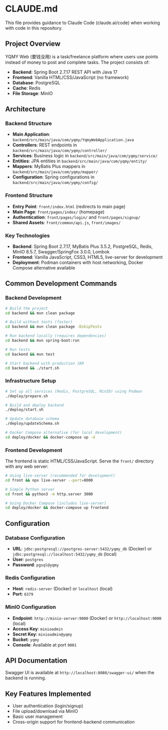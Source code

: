 # CLAUDE.md

This file provides guidance to Claude Code (claude.ai/code) when working with code in this repository.

## Project Overview

YQMY Web (要钱没用) is a task/freelance platform where users use points instead of money to post and complete tasks. The project consists of:

- **Backend**: Spring Boot 2.7.17 REST API with Java 17
- **Frontend**: Vanilla HTML/CSS/JavaScript (no framework)
- **Database**: PostgreSQL 
- **Cache**: Redis
- **File Storage**: MinIO

## Architecture

### Backend Structure
- **Main Application**: `backend/src/main/java/com/yqmy/YqmyWebApplication.java`
- **Controllers**: REST endpoints in `backend/src/main/java/com/yqmy/controller/`
- **Services**: Business logic in `backend/src/main/java/com/yqmy/service/`
- **Entities**: JPA entities in `backend/src/main/java/com/yqmy/entity/`
- **Mappers**: MyBatis Plus mappers in `backend/src/main/java/com/yqmy/mapper/`
- **Configuration**: Spring configurations in `backend/src/main/java/com/yqmy/config/`

### Frontend Structure
- **Entry Point**: `front/index.html` (redirects to main page)
- **Main Page**: `front/pages/index/` (homepage)
- **Authentication**: `front/pages/login/` and `front/pages/signup/`
- **Shared Assets**: `front/common/api.js`, `front/images/`

### Key Technologies
- **Backend**: Spring Boot 2.7.17, MyBatis Plus 3.5.2, PostgreSQL, Redis, MinIO 8.5.7, Swagger/SpringFox 3.0.0, Lombok
- **Frontend**: Vanilla JavaScript, CSS3, HTML5, live-server for development
- **Deployment**: Podman containers with host networking, Docker Compose alternative available

## Common Development Commands

### Backend Development
```bash
# Build the project
cd backend && mvn clean package

# Build without tests (faster)
cd backend && mvn clean package -DskipTests

# Run backend locally (requires dependencies)
cd backend && mvn spring-boot:run

# Run tests
cd backend && mvn test

# Start backend with production JAR
cd backend && ./start.sh
```

### Infrastructure Setup
```bash
# Set up all services (Redis, PostgreSQL, MinIO) using Podman
./deploy/prepare.sh

# Build and deploy backend
./deploy/start.sh

# Update database schema
./deploy/updateSchema.sh

# Docker Compose alternative (for local development)
cd deploy/docker && docker-compose up -d
```

### Frontend Development
The frontend is static HTML/CSS/JavaScript. Serve the `front/` directory with any web server:
```bash
# Using live-server (recommended for development)
cd front && npx live-server --port=8000

# Simple Python server
cd front && python3 -m http.server 3000

# Using Docker Compose (includes live-server)
cd deploy/docker && docker-compose up frontend
```

## Configuration

### Database Configuration
- **URL**: `jdbc:postgresql://postgres-server:5432/yqmy_db` (Docker) or `jdbc:postgresql://localhost:5432/yqmy_db` (local)
- **User**: `postgres`
- **Password**: `pgsql@yqmy`

### Redis Configuration
- **Host**: `redis-server` (Docker) or `localhost` (local)
- **Port**: `6379`

### MinIO Configuration
- **Endpoint**: `http://minio-server:9000` (Docker) or `http://localhost:9000` (local)
- **Access Key**: `minioadmin`
- **Secret Key**: `minioadmin@yqmy`
- **Bucket**: `yqmy`
- **Console**: Available at port `9001`

## API Documentation
Swagger UI is available at `http://localhost:8080/swagger-ui/` when the backend is running.

## Key Features Implemented
- User authentication (login/signup)
- File upload/download via MinIO
- Basic user management
- Cross-origin support for frontend-backend communication